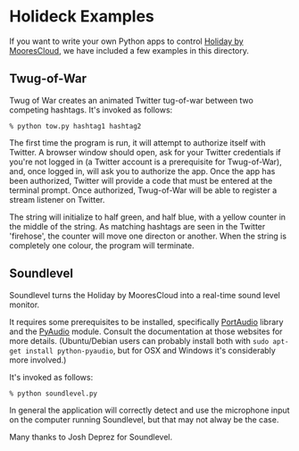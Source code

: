 Holideck Examples
=================

If you want to write your own Python apps to control 
[Holiday by MooresCloud](http://holiday.moorescloud.com), we have included
a few examples in this directory.

Twug-of-War
-----------

Twug of War creates an animated Twitter tug-of-war between two competing hashtags.
It's invoked as follows:

`% python tow.py hashtag1 hashtag2`

The first time the program is run, it will attempt to authorize itself with
Twitter.  A browser window should open, ask for your Twitter credentials if 
you're not logged in (a Twitter account is a prerequisite for Twug-of-War), and,
once logged in, will ask you to authorize the app.  Once the app has been
authorized, Twitter will provide a code that must be entered at the terminal
prompt.  Once authorized, Twug-of-War will be able to register a stream listener 
on Twitter.

The string will initialize to half green, and half blue, with a yellow counter
in the middle of the string.  As matching hashtags are seen in the Twitter
'firehose', the counter will move one directon or another.  When the string is
completely one colour, the program will terminate.

Soundlevel
----------

Soundlevel turns the Holiday by MooresCloud into a real-time sound level
monitor.

It requires some prerequisites to be installed, specifically 
[PortAudio](http://www.portaudio.com/) library and the
[PyAudio](http://people.csail.mit.edu/hubert/pyaudio/) module. Consult the documentation at those websites for more details.  (Ubuntu/Debian
users can probably install both with `sudo apt-get install python-pyaudio`, but
for OSX and Windows it's considerably more involved.)

It's invoked as follows:

`% python soundlevel.py`

In general the application will correctly detect and use the microphone input 
on the computer running Soundlevel, but that may not alway be the case.

Many thanks to Josh Deprez for Soundlevel.